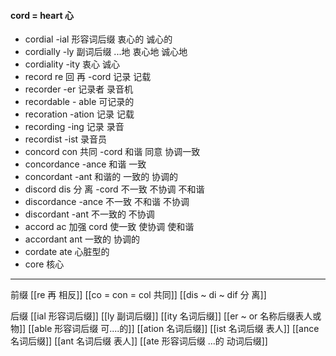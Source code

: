 #### cord = heart 心
- cordial  -ial 形容词后缀 衷心的 诚心的
- cordially -ly 副词后缀 ...地  衷心地 诚心地
- cordiality -ity 衷心 诚心
- record re 回 再  -cord 记录 记载
- recorder -er 记录者 录音机
- recordable - able 可记录的
- recoration -ation 记录 记载
- recording -ing  记录 录音
- recordist -ist 录音员
- concord  con 共同 -cord 和谐 同意  协调一致
- concordance -ance 和谐 一致 
- concordant -ant  和谐的 一致的 协调的
- discord dis 分 离  -cord  不一致 不协调 不和谐
- discordance -ance 不一致 不和谐 不协调
- discordant -ant 不一致的 不协调
- accord ac 加强  cord  使一致 使协调  使和谐
- accordant ant  一致的 协调的
- cordate ate 心脏型的
- core 核心

----
前缀 
[[re  再  相反]]
[[co = con  = col 共同]]
[[dis  ~ di ~ dif 分 离]]


后缀
[[ial 形容词后缀]]
[[ly 副词后缀]]
[[ity 名词后缀]]
[[er  ~ or 名称后缀表人或物]]
[[able  形容词后缀 可....的]]
[[ation 名词后缀]]
[[ist  名词后缀 表人]]
[[ance 名词后缀]]
[[ant 名词后缀 表人]]
[[ate 形容词后缀  ...的 动词后缀]]